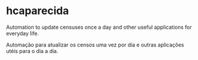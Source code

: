 # hcaparecida

Automation to update censuses once a day and other useful applications for everyday life.

Automação para atualizar os censos uma vez por dia e outras aplicações utéis para o dia a dia.
